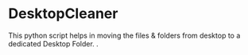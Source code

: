 # DesktopCleaner
This python script helps in moving the files &amp; folders from desktop to a dedicated Desktop Folder.
.
